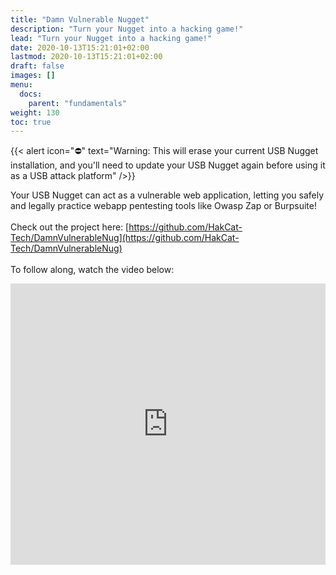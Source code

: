 ```yaml
---
title: "Damn Vulnerable Nugget"
description: "Turn your Nugget into a hacking game!"
lead: "Turn your Nugget into a hacking game!"
date: 2020-10-13T15:21:01+02:00
lastmod: 2020-10-13T15:21:01+02:00
draft: false
images: []
menu:
  docs:
    parent: "fundamentals"
weight: 130
toc: true
---
```


{{< alert icon="⛔️" text="Warning: This will erase your current USB Nugget installation, and you'll need to update your USB Nugget again before using it as a USB attack platform" />}}

Your USB Nugget can act as a vulnerable web application, letting you safely and legally practice webapp pentesting tools like Owasp Zap or Burpsuite!
<br /><br />
Check out the project here: [https://github.com/HakCat-Tech/DamnVulnerableNug](https://github.com/HakCat-Tech/DamnVulnerableNug)
<br /><br />
To follow along, watch the video below:

<iframe width="100%" height="450" src="https://www.youtube.com/embed/ArgRtCcIThA" title="YouTube video player" frameborder="0" allow="accelerometer; autoplay; clipboard-write; encrypted-media; gyroscope; picture-in-picture" allowfullscreen></iframe>